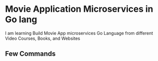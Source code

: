 # Movie Application Microservices in Go lang

I am learning Build Movie App microservices Go Language from different Video Courses, Books, and Websites

## Few Commands

```powershell

```
